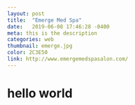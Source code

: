 ```yaml
---
layout: post
title:  "Emerge Med Spa"
date:   2019-06-08 17:46:28 -0400
meta: this is the description
categories: web
thumbnail: emerge.jpg
color: 2C3E50
link: http://www.emergemedspasalon.com/
---
```

# hello world
